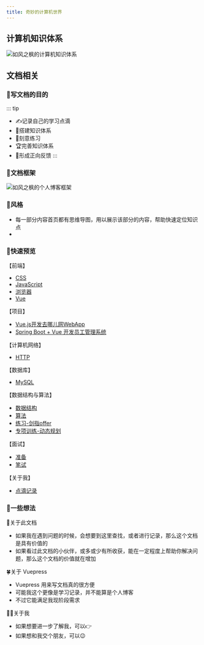 ```yaml
---
title: 奇妙的计算机世界
---
```


## 计算机知识体系

<img :src="$withBase('/guide/如风之枫的计算机知识体系-2.jpg')" alt="如风之枫的计算机知识体系">

## 文档相关
### :dart:写文档的目的
::: tip 
* :writing_hand:记录自己的学习点滴
* :1st_place_medal:搭建知识体系
* :dart:刻意练习
* :trophy:完善知识体系
* :cherry_blossom:形成正向反馈
:::

### :green_book:文档框架

<img :src="$withBase('/guide/如风之枫的个人博客框架-2.jpg')" alt="如风之枫的个人博客框架">

### :sunflower:风格
* 每一部分内容首页都有思维导图，用以展示该部分的内容，帮助快速定位知识点
* 

### :green_book:快速预览
【前端】
- [CSS](https://chrislin-jiang.github.io/code-girl/frontend/css/)
- [JavaScript](https://chrislin-jiang.github.io/code-girl/frontend/js/)
- [浏览器](https://chrislin-jiang.github.io/code-girl/frontend/browser/)
- [Vue](https://chrislin-jiang.github.io/code-girl/framework/vue/)

【项目】
- [Vue.js开发去哪儿网WebApp](https://chrislin-jiang.github.io/code-girl/framework/project/1-Vue.js%E5%BC%80%E5%8F%91%E5%8E%BB%E5%93%AA%E5%84%BF%E7%BD%91WebApp.html)
- [Spring Boot + Vue 开发员工管理系统](https://chrislin-jiang.github.io/code-girl/framework/project/2-SpringBoot+Vue%E5%91%98%E5%B7%A5%E7%AE%A1%E7%90%86%E7%B3%BB%E7%BB%9F.html)

【计算机网络】
- [HTTP](https://chrislin-jiang.github.io/code-girl/computer/network/HTTP.html)

【数据库】
- [MySQL](https://chrislin-jiang.github.io/code-girl/computer/database/MySQL.html)

【数据结构与算法】
- [数据结构](https://chrislin-jiang.github.io/code-girl/algorithms/data-structures/)
- [算法](https://chrislin-jiang.github.io/code-girl/algorithms/algorithm/)
- [练习-剑指offer](https://chrislin-jiang.github.io/code-girl/algorithms/exercise/offer.html)
- [专项训练-动态规划](https://chrislin-jiang.github.io/code-girl/algorithms/exercise/Dynamic-Programming.html)

【面试】
- [准备](https://chrislin-jiang.github.io/code-girl/more/growth/1-Preparation.html)
- [笔试](https://chrislin-jiang.github.io/code-girl/more/growth/2-Online-Test.html)

【关于我】
- [点滴记录](https://chrislin-jiang.github.io/code-girl/more/time/)

### :thinking:一些想法
:triangular_flag_on_post:关于此文档
* 如果我在遇到问题的时候，会想要到这里查找，或者进行记录，那么这个文档是具有价值的
* 如果看过此文档的小伙伴，或多或少有所收获，能在一定程度上帮助你解决问题，那么这个文档的价值就在增加

:four_leaf_clover:关于 Vuepress
* Vuepress 用来写文档真的很方便
* 可能我这个更像是学习记录，并不能算是个人博客
* 不过它能满足我现阶段需求

:raising_hand_woman:关于我
* 如果想要进一步了解我，可以:point_right:
* 如果想和我交个朋友，可以:wink:




